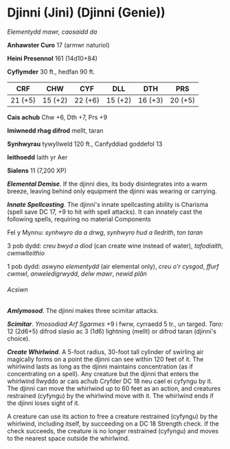 # Djinni (Jini) (Djinni (Genie))

*Elementydd mawr, caosaidd da*

**Anhawster Curo** 17 (armwr naturiol)

**Heini Presennol** 161 (14d10+84)

**Cyflymder** 30 ft., hedfan 90 ft.

| CRF     | CHW     | CYF     | DLL     | DTH     | PRS     |
|---------|---------|---------|---------|---------|---------|
| 21 (+5) | 15 (+2) | 22 (+6) | 15 (+2) | 16 (+3) | 20 (+5) |

**Cais achub** Chw +6, Dth +7, Prs +9

**Imiwnedd rhag difrod** mellt, taran

**Synhwyrau** tywyllweld 120 ft., Canfyddiad goddefol 13

**Ieithoedd** Iaith yr Aer

**Sialens** 11 (7,200 XP)

***Elemental Demise***. If the djinni dies, its body disintegrates into a warm breeze, leaving behind only equipment the djinni was wearing or carrying.

***Innate Spellcasting***. The djinni's innate spellcasting ability is Charisma (spell save DC 17, +9 to hit with spell attacks). It can innately cast the following spells, requiring no material Components

Fel y Mynnu: *synhwyro da a drwg*, *synhwyro hud a lledrith*, *ton taran*

3 pob dydd: *creu bwyd a diod* (can create wine instead of water), *tafodiaith*, *cwmwlteithio*

1 pob dydd: *aswyno elementydd* (air elemental only), *creu o'r cysgod*, *ffurf cwmwl*, *anweledigrwydd*, *delw mawr*, *newid plân*

###### Acsiwn

***Amlymosod***. The djinni makes three scimitar attacks.

***Scimitar***. *Ymosodiad Arf Sgarmes* +9 i fwrw, cyrraedd 5 tr., un targed. *Taro:* 12 (2d6+5) difrod slasio ac 3 (1d6) lightning (mellt) or difrod taran (djinni's choice).

***Create Whirlwind***. A 5-foot radius, 30-foot tall cylinder of swirling air magically forms on a point the djinni can see within 120 feet of it. The whirlwind lasts as long as the djinni maintains concentration (as if concentrating on a spell). Any creature but the djinni that enters the whirlwind llwyddo ar cais achub Cryfder DC 18 neu cael ei cyfyngu by it. The djinni can move the whirlwind up to 60 feet as an action, and creatures restrained (cyfyngu) by the whirlwind move with it. The whirlwind ends if the djinni loses sight of it.

A creature can use its action to free a creature restrained (cyfyngu) by the whirlwind, including itself, by succeeding on a DC 18 Strength check. If the check succeeds, the creature is no longer restrained (cyfyngu) and moves to the nearest space outside the whirlwind.